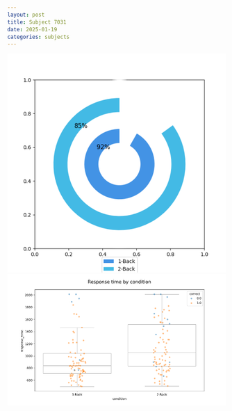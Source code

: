 ```yaml
---
layout: post
title: Subject 7031
date: 2025-01-19
categories: subjects
---
```


![](data/7031/run-32/7031_accuracy_by_condition.png)
![](data/7031/run-32/7031_response_time_by_condition.png)
